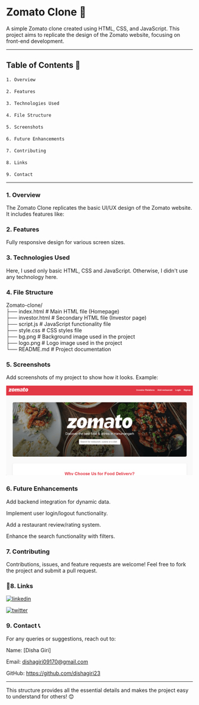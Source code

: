 # Zomato Clone :high_brightness:

A simple Zomato clone created using HTML, CSS, and JavaScript. This project aims to replicate the design of the Zomato website, focusing on front-end development.


---

## Table of Contents :rocket:

    1. Overview

    2. Features

    3. Technologies Used

    4. File Structure

    5. Screenshots

    6. Future Enhancements

    7. Contributing

    8. Links

    9. Contact




---

### 1. Overview

The Zomato Clone replicates the basic UI/UX design of the Zomato website. It includes features like:



### 2. Features

Fully responsive design for various screen sizes.


### 3. Technologies Used

Here, I used only basic HTML, CSS and JavaScript. Otherwise, I didn't use any technology here.



### 4. File Structure

Zomato-clone/  
├── index.html         # Main HTML file (Homepage)  
├── investor.html      # Secondary HTML file (Investor page)  
├── script.js          # JavaScript functionality file  
├── style.css          # CSS styles file  
├── bg.png             # Background image used in the project  
├── logo.png           # Logo image used in the project  
└── README.md          # Project documentation

### 5. Screenshots

Add screenshots of my project to show how it looks. Example:

![image alt](https://github.com/dishagiri23/Zomato-clone/blob/e35d57e72c569191a0b38c7c9dfd550b191e29ce/zomato.png)


### 6. Future Enhancements

Add backend integration for dynamic data.

Implement user login/logout functionality.

Add a restaurant review/rating system.

Enhance the search functionality with filters.


### 7. Contributing

Contributions, issues, and feature requests are welcome!
Feel free to fork the project and submit a pull request.


### 🔗8. Links

[![linkedin](https://img.shields.io/badge/linkedin-0A66C2?style=for-the-badge&logo=linkedin&logoColor=white)](https://www.linkedin.com/in/disha-giri-414a72314/)

[![twitter](https://img.shields.io/badge/twitter-1DA1F2?style=for-the-badge&logo=twitter&logoColor=white)](https://x.com/DishaGiri831182)

### 9. Contact :telephone_receiver:

For any queries or suggestions, reach out to:

Name: [Disha Giri]

Email: dishagiri09170@gmail.com

GitHub: https://github.com/dishagiri23

---

This structure provides all the essential details and makes the project easy to understand for others! :blush:
